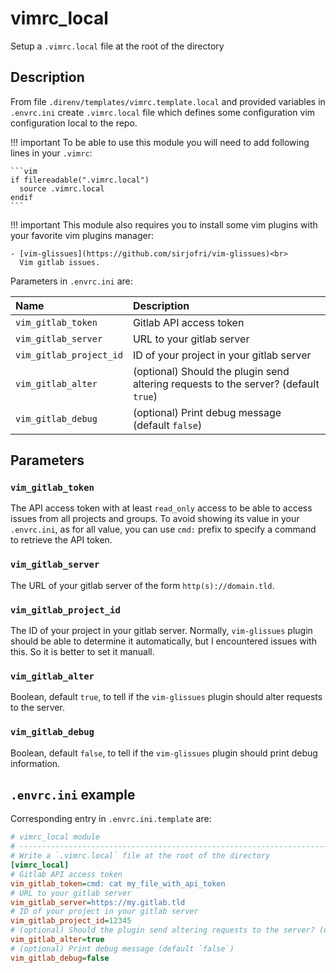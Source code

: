 # vimrc_local
Setup a `.vimrc.local` file at the root of the directory

## Description


From file `.direnv/templates/vimrc.template.local` and provided variables in
`.envrc.ini` create `.vimrc.local` file which defines some configuration
vim configuration local to the repo.

!!! important
    To be able to use this module you will need to add following lines in
    your `.vimrc`:

    ```vim
    if filereadable(".vimrc.local")
      source .vimrc.local
    endif
    ```

!!! important
    This module also requires you to install some vim plugins with your
    favorite vim plugins manager:

    - [vim-glissues](https://github.com/sirjofri/vim-glissues)<br>
      Vim gitlab issues.

Parameters in `.envrc.ini` are:

<center>

| Name                    | Description                                                                         |
| :---------------------- | :---------------------------------------------------------------------------------- |
| `vim_gitlab_token`      | Gitlab API access token                                                             |
| `vim_gitlab_server`     | URL to your gitlab server                                                           |
| `vim_gitlab_project_id` | ID of your project in your gitlab server                                            |
| `vim_gitlab_alter`      | (optional) Should the plugin send altering requests to the server? (default `true`) |
| `vim_gitlab_debug`      | (optional) Print debug message (default `false`)                                    |

</center>


## Parameters

### `vim_gitlab_token`

The API access token with at least `read_only` access to be able to access
issues from all projects and groups. To avoid showing its value in your
`.envrc.ini`, as for all value, you can use `cmd:` prefix to specify a
command to retrieve the API token.

### `vim_gitlab_server`

The URL of your gitlab server of the form `http(s)://domain.tld`.

### `vim_gitlab_project_id`

The ID of your project in your gitlab server. Normally, `vim-glissues`
plugin should be able to determine it automatically, but I encountered
issues with this. So it is better to set it manuall.

### `vim_gitlab_alter`

Boolean, default `true`, to tell if the `vim-glissues` plugin should alter
requests to the server.

### `vim_gitlab_debug`

Boolean, default `false`, to tell if the `vim-glissues` plugin should print
debug information.

## `.envrc.ini` example

Corresponding entry in `.envrc.ini.template` are:

```ini
# vimrc_local module
# ------------------------------------------------------------------------------
# Write a `.vimrc.local` file at the root of the directory
[vimrc_local]
# Gitlab API access token
vim_gitlab_token=cmd: cat my_file_with_api_token
# URL to your gitlab server
vim_gitlab_server=https://my.gitlab.tld
# ID of your project in your gitlab server
vim_gitlab_project_id=12345
# (optional) Should the plugin send altering requests to the server? (default `true`)
vim_gitlab_alter=true
# (optional) Print debug message (default `false`)
vim_gitlab_debug=false
```
